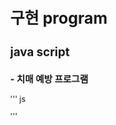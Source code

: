 
# 구현 program

## java script
### - 치매 예방 프로그램

''' js

<html>
<body>
<script type= "text/javascript">
	
	var mes,i,res1,res2,suc,fail,wch,yet;

	var a=["체리","포도","딸기","멜론"]; 
 	var b=["아이스아메리카노","유자차","아이스크림","카페라떼"]; 
	var c=["냉면","칼국수","막국수","된장찌개"];

	choice=eval(prompt("  *** 배고픈 물개에게 음식을 줍시다 !! *** \n 주고 싶은 카테고리를 선택해주세요.^^\n 1. 과일 2. 디저트 3. 밥 "),"");
	mes=" ** 분류가 잘못 되면 게임이 종료됩니다. ** \n 준비가 되셨다면 확인을 눌러서 게임을 시작해 주세요~";	

	suc="완벽해요..!!!!!  물개는 이제 행복합니다.^0^";
	fail="틀리셨습니다 ! 게임을 종료 합니다.";
	wch="숫자를 잘못 입력 하셨습니다.. 게임을 종료합니다.";
	yet="준비가 안되셨군요,,, 마음의 준비 하시고 다시 시도 해 주세요. 종료합니다.";

	if(choice==1)
	{
		res=confirm(" [ 과일 ]을 선택 하셨습니다 ! \n  물개는 오직 빨간 과일만을 먹습니다. \n  빨간 과일이 나오면 확인을,  그 외의 것이 나오면\n 취소를 눌러서 과일을 분류해주세요^^\n  " + mes);
	              if(res==true)
		{
			for(i=0;i<4;i++)
			{
				if(i%2==0)
					res1=confirm(a[i]);
				else
					res2=confirm(a[i]);
			}

		       if(res1==true && res2==false)
	                     {
			document.write(suc);
	                      }

		       else
			document.write(fail);
			
	
		}	
		else
		   document.write(yet);
	
		
	}




	else if(choice==2)
	{
		res=confirm(" [ 디저트 ]를 선택 하셨습니다 ! \n  물개는 오직 차가운 것만을 먹습니다.\n  차가운 것이 나오면 확인을,  그 외의 것이 나오면\n 취소를 눌러서 디저트를 분류해주세요^^\n  " + mes);
	              if(res==true)
		{
			for(i=0;i<4;i++)
			{
				if(i%2==0)
					res1=confirm(b[i]);
				else
					res2=confirm(b[i]);
			}

		       if(res1==true && res2==false)
	                     {
			document.write(suc);
	                      }

		       else
			document.write(fail);
			
	
		}	
		else
		   document.write(yet);
	
		
	}


	else if(choice==3)
	{
		res=confirm(" [ 음식 ]을 선택 하셨습니다 ! \n  물개는 오직 따뜻한 음식만을 먹습니다.\n  따뜻한 것이 나오면 확인을,  그 외의 것이 나오면\n 취소를 눌러서 음식을 분류해주세요^^\n  " + mes);
	              if(res==true)
		{
			for(i=0;i<4;i++)
			{
				if(i%2==1)
					res1=confirm(c[i]);
				else
					res2=confirm(c[i]);
			}

		       if(res1==true && res2==false)
	                     {
			document.write(suc);
	                      }

		       else
			document.write(fail);
			
	
		}	
		else
		   document.write(yet);
	
		
	}

	else
		document.write(wch)

   </script>
  </body>
 </html>
 '''